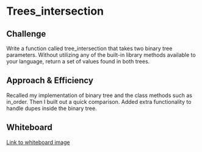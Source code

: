 # Trees_intersection

## Challenge
<!-- Description of the challenge -->
Write a function called tree_intersection that takes two binary tree parameters.
Without utilizing any of the built-in library methods available to your language, return a set of values found in both trees.

## Approach & Efficiency
<!-- What approach did you take? Why? What is the Big O space/time for this approach? -->
Recalled my implementation of binary tree and the class methods such as in_order. Then I built out a quick comparison. Added extra functionality to handle dupes inside the binary tree.

## Whiteboard
[Link to whiteboard image](../assets/tree_intersection.PNG)

